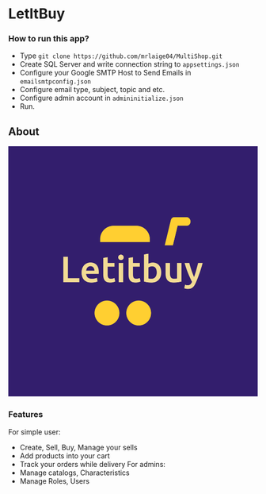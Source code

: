 # LetItBuy
### How to run this app?

- Type `git clone https://github.com/mrlaige04/MultiShop.git`
- Create SQL Server and write connection string to `appsettings.json`
- Configure your Google SMTP Host to Send Emails in `emailsmtpconfig.json`
- Configure email type, subject, topic and etc.
- Configure admin account in `admininitialize.json`
- Run.


## About
![alt](./Shop/wwwroot/Logos/Zip/png/logo-color.png)

### Features
For simple user:
- Create, Sell, Buy, Manage your sells
- Add products into your cart
- Track your orders while delivery
For admins:
- Manage catalogs, Characteristics
- Manage Roles, Users





